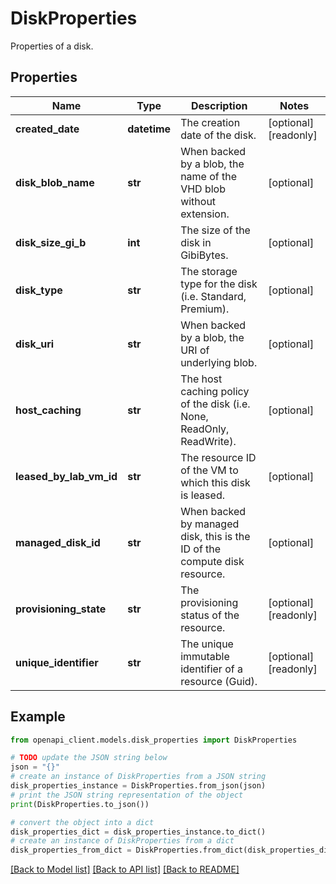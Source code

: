 # DiskProperties

Properties of a disk.

## Properties

Name | Type | Description | Notes
------------ | ------------- | ------------- | -------------
**created_date** | **datetime** | The creation date of the disk. | [optional] [readonly] 
**disk_blob_name** | **str** | When backed by a blob, the name of the VHD blob without extension. | [optional] 
**disk_size_gi_b** | **int** | The size of the disk in GibiBytes. | [optional] 
**disk_type** | **str** | The storage type for the disk (i.e. Standard, Premium). | [optional] 
**disk_uri** | **str** | When backed by a blob, the URI of underlying blob. | [optional] 
**host_caching** | **str** | The host caching policy of the disk (i.e. None, ReadOnly, ReadWrite). | [optional] 
**leased_by_lab_vm_id** | **str** | The resource ID of the VM to which this disk is leased. | [optional] 
**managed_disk_id** | **str** | When backed by managed disk, this is the ID of the compute disk resource. | [optional] 
**provisioning_state** | **str** | The provisioning status of the resource. | [optional] [readonly] 
**unique_identifier** | **str** | The unique immutable identifier of a resource (Guid). | [optional] [readonly] 

## Example

```python
from openapi_client.models.disk_properties import DiskProperties

# TODO update the JSON string below
json = "{}"
# create an instance of DiskProperties from a JSON string
disk_properties_instance = DiskProperties.from_json(json)
# print the JSON string representation of the object
print(DiskProperties.to_json())

# convert the object into a dict
disk_properties_dict = disk_properties_instance.to_dict()
# create an instance of DiskProperties from a dict
disk_properties_from_dict = DiskProperties.from_dict(disk_properties_dict)
```
[[Back to Model list]](../README.md#documentation-for-models) [[Back to API list]](../README.md#documentation-for-api-endpoints) [[Back to README]](../README.md)


